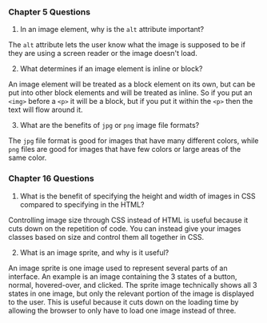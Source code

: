 ### Chapter 5 Questions

1.  In an image element, why is the `alt` attribute important?

The `alt` attribute lets the user know what the image is supposed to be if they are using a screen reader or the image doesn't load.

2.  What determines if an image element is inline or block?

An image element will be treated as a block element on its own, but can be put into other block elements and will be treated as inline.  So if you put an `<img>` before a `<p>` it will be a block, but if you put it within the `<p>` then the text will flow around it.

3.  What are the benefits of `jpg` or `png` image file formats?

The `jpg` file format is good for images that have many different colors, while `png` files are good for images that have few colors or large areas of the same color.

### Chapter 16 Questions

1.  What is the benefit of specifying the height and width of images in CSS compared to specifying in the HTML?

Controlling image size through CSS instead of HTML is useful because it cuts down on the repetition of code.  You can instead give your images classes based on size and control them all together in CSS.

2.  What is an image sprite, and why is it useful?

An image sprite is one image used to represent several parts of an interface.  An example is an image containing the 3 states of a button, normal, hovered-over, and clicked.  The sprite image technically shows all 3 states in one image, but only the relevant portion of the image is displayed to the user.  This is useful because it cuts down on the loading time by allowing the browser to only have to load one image instead of three.
